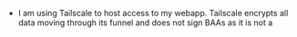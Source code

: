- I am using Tailscale to host access to my webapp. Tailscale encrypts all data moving through its funnel and does
not sign BAAs as it is not a
